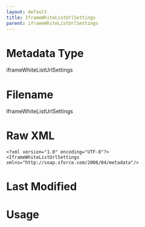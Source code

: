 ```yaml
---
layout: default
title: IframeWhiteListUrlSettings
parent: iframeWhiteListUrlSettings
---
```

# Metadata Type
iframeWhiteListUrlSettings


# Filename 
IframeWhiteListUrlSettings


# Raw XML
```
<?xml version="1.0" encoding="UTF-8"?>
<IframeWhiteListUrlSettings xmlns="http://soap.sforce.com/2006/04/metadata"/>
```


# Last Modified


# Usage
